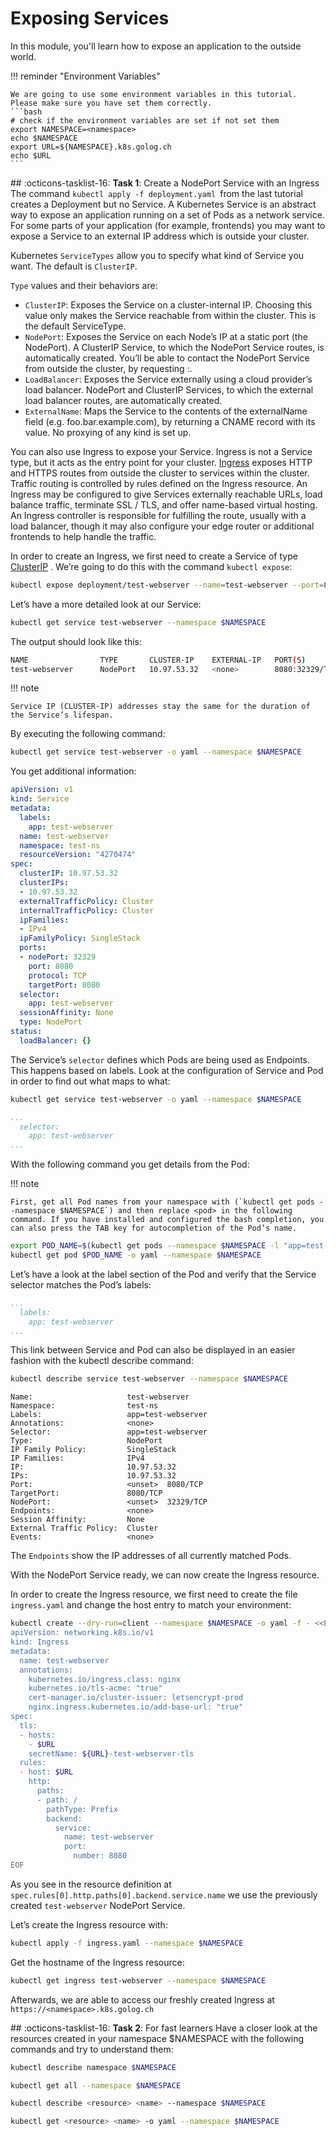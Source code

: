 # Exposing Services

In this module, you'll learn how to expose an application to the outside world.

!!! reminder "Environment Variables"

    We are going to use some environment variables in this tutorial. Please make sure you have set them correctly.
    ```bash
    # check if the environment variables are set if not set them
    export NAMESPACE=<namespace>
    echo $NAMESPACE
    export URL=${NAMESPACE}.k8s.golog.ch
    echo $URL
    ```

## :octicons-tasklist-16: **Task 1**: Create a NodePort Service with an Ingress
The command `kubectl apply -f deployment.yaml `from the last tutorial creates a Deployment but no Service. A Kubernetes Service is an abstract way to expose an application running on a set of Pods as a network service. For some parts of your application (for example, frontends) you may want to expose a Service to an external IP address which is outside your cluster.

Kubernetes `ServiceTypes` allow you to specify what kind of Service you want. The default is `ClusterIP`.

`Type` values and their behaviors are:

- `ClusterIP`: Exposes the Service on a cluster-internal IP. Choosing this value only makes the Service reachable from within the cluster. This is the default ServiceType.
- `NodePort`: Exposes the Service on each Node’s IP at a static port (the NodePort). A ClusterIP Service, to which the NodePort Service routes, is automatically created. You’ll be able to contact the NodePort Service from outside the cluster, by requesting <NodeIP>:<NodePort>.
- `LoadBalancer`: Exposes the Service externally using a cloud provider’s load balancer. NodePort and ClusterIP Services, to which the external load balancer routes, are automatically created.
- `ExternalName`: Maps the Service to the contents of the externalName field (e.g. foo.bar.example.com), by returning a CNAME record with its value. No proxying of any kind is set up.

You can also use Ingress to expose your Service. Ingress is not a Service type, but it acts as the entry point for your cluster. [Ingress](https://kubernetes.io/docs/concepts/services-networking/ingress/) exposes HTTP and HTTPS routes from outside the cluster to services within the cluster. Traffic routing is controlled by rules defined on the Ingress resource. An Ingress may be configured to give Services externally reachable URLs, load balance traffic, terminate SSL / TLS, and offer name-based virtual hosting. An Ingress controller is responsible for fulfilling the route, usually with a load balancer, though it may also configure your edge router or additional frontends to help handle the traffic.

In order to create an Ingress, we first need to create a Service of type [ClusterIP](https://kubernetes.io/docs/concepts/services-networking/service/#publishing-services-service-types) . We’re going to do this with the command `kubectl expose`:

```bash
kubectl expose deployment/test-webserver --name=test-webserver --port=8080 --target-port=8080 --type=NodePort --namespace $NAMESPACE
```

Let’s have a more detailed look at our Service:

```bash
kubectl get service test-webserver --namespace $NAMESPACE
```

The output should look like this:

```bash
NAME                TYPE       CLUSTER-IP    EXTERNAL-IP   PORT(S)        AGE
test-webserver      NodePort   10.97.53.32   <none>        8080:32329/TCP   4s
```

!!! note

    Service IP (CLUSTER-IP) addresses stay the same for the duration of the Service’s lifespan.

By executing the following command:

```bash
kubectl get service test-webserver -o yaml --namespace $NAMESPACE
```

You get additional information:

```yaml
apiVersion: v1
kind: Service
metadata:
  labels:
    app: test-webserver
  name: test-webserver
  namespace: test-ns
  resourceVersion: "4270474"
spec:
  clusterIP: 10.97.53.32
  clusterIPs:
  - 10.97.53.32
  externalTrafficPolicy: Cluster
  internalTrafficPolicy: Cluster
  ipFamilies:
  - IPv4
  ipFamilyPolicy: SingleStack
  ports:
  - nodePort: 32329
    port: 8080
    protocol: TCP
    targetPort: 8080
  selector:
    app: test-webserver
  sessionAffinity: None
  type: NodePort
status:
  loadBalancer: {}
```

The Service’s `selector` defines which Pods are being used as Endpoints. This happens based on labels. Look at the configuration of Service and Pod in order to find out what maps to what:

```bash
kubectl get service test-webserver -o yaml --namespace $NAMESPACE
```

```yaml
...
  selector:
    app: test-webserver
...
```

With the following command you get details from the Pod:

!!! note

    First, get all Pod names from your namespace with (`kubectl get pods --namespace $NAMESPACE`) and then replace <pod> in the following command. If you have installed and configured the bash completion, you can also press the TAB key for autocompletion of the Pod’s name.

```bash
export POD_NAME=$(kubectl get pods --namespace $NAMESPACE -l "app=test-webserver" -o jsonpath="{.items[0].metadata.name}")
kubectl get pod $POD_NAME -o yaml --namespace $NAMESPACE
```

Let’s have a look at the label section of the Pod and verify that the Service selector matches the Pod’s labels:

```yaml
...
  labels:
    app: test-webserver
...
```

This link between Service and Pod can also be displayed in an easier fashion with the kubectl describe command:

```bash
kubectl describe service test-webserver --namespace $NAMESPACE
```

```
Name:                     test-webserver
Namespace:                test-ns
Labels:                   app=test-webserver
Annotations:              <none>
Selector:                 app=test-webserver
Type:                     NodePort
IP Family Policy:         SingleStack
IP Families:              IPv4
IP:                       10.97.53.32
IPs:                      10.97.53.32
Port:                     <unset>  8080/TCP
TargetPort:               8080/TCP
NodePort:                 <unset>  32329/TCP
Endpoints:                <none>
Session Affinity:         None
External Traffic Policy:  Cluster
Events:                   <none>
```

The `Endpoints` show the IP addresses of all currently matched Pods.

With the NodePort Service ready, we can now create the Ingress resource.

In order to create the Ingress resource, we first need to create the file `ingress.yaml` and change the host entry to match your environment:

```bash
kubectl create --dry-run=client --namespace $NAMESPACE -o yaml -f - <<EOF >> ingress.yaml
apiVersion: networking.k8s.io/v1
kind: Ingress
metadata:
  name: test-webserver
  annotations:
    kubernetes.io/ingress.class: nginx
    kubernetes.io/tls-acme: "true"
    cert-manager.io/cluster-issuer: letsencrypt-prod
    nginx.ingress.kubernetes.io/add-base-url: "true"
spec:
  tls:
  - hosts:
    - $URL
    secretName: ${URL}-test-webserver-tls
  rules:
  - host: $URL
    http:
      paths:
      - path: /
        pathType: Prefix
        backend:
          service:
            name: test-webserver
            port:
              number: 8080
EOF
```

As you see in the resource definition at `spec.rules[0].http.paths[0].backend.service.name` we use the previously created `test-webserver` NodePort Service.

Let’s create the Ingress resource with:

```bash
kubectl apply -f ingress.yaml --namespace $NAMESPACE
```

Get the hostname of the Ingress resource:

```bash
kubectl get ingress test-webserver --namespace $NAMESPACE
```

Afterwards, we are able to access our freshly created Ingress at `https://<namespace>.k8s.golog.ch`

## :octicons-tasklist-16: **Task 2**: For fast learners
Have a closer look at the resources created in your namespace $NAMESPACE with the following commands and try to understand them:

```bash
kubectl describe namespace $NAMESPACE
```

```bash
kubectl get all --namespace $NAMESPACE
```

```bash
kubectl describe <resource> <name> --namespace $NAMESPACE
```

```bash
kubectl get <resource> <name> -o yaml --namespace $NAMESPACE
```
